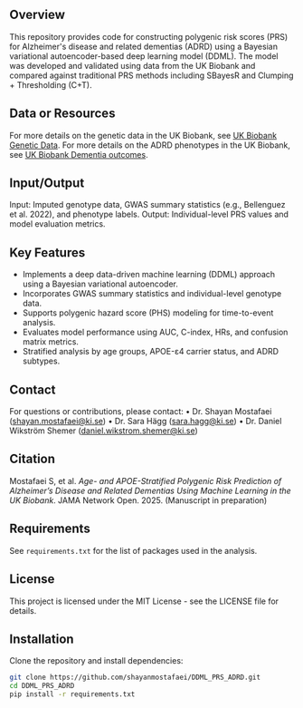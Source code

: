 ## Overview
This repository provides code for constructing polygenic risk scores (PRS) for Alzheimer's disease and related dementias (ADRD) using a Bayesian variational autoencoder-based deep learning model (DDML). The model was developed and validated using data from the UK Biobank and compared against traditional PRS methods including SBayesR and Clumping + Thresholding (C+T). 

## Data or Resources
For more details on the genetic data in the UK Biobank, see [UK Biobank Genetic Data](https://biobank.ndph.ox.ac.uk/ukb/label.cgi?id=263).
For more details on the ADRD phenotypes in the UK Biobank, see [UK Biobank Dementia outcomes](https://biobank.ndph.ox.ac.uk/showcase/label.cgi?id=47).

## Input/Output 
Input: Imputed genotype data, GWAS summary statistics (e.g., Bellenguez et al. 2022), and phenotype labels.
Output: Individual-level PRS values and model evaluation metrics.

## Key Features 
- Implements a deep data-driven machine learning (DDML) approach using a Bayesian variational autoencoder.
- Incorporates GWAS summary statistics and individual-level genotype data.
- Supports polygenic hazard score (PHS) modeling for time-to-event analysis.
- Evaluates model performance using AUC, C-index, HRs, and confusion matrix metrics.
- Stratified analysis by age groups, APOE-ε4 carrier status, and ADRD subtypes. 
  
## Contact
For questions or contributions, please contact:
•	Dr. Shayan Mostafaei (shayan.mostafaei@ki.se) 
•	Dr. Sara Hägg (sara.hagg@ki.se)
• Dr. Daniel Wikström Shemer (daniel.wikstrom.shemer@ki.se) 

## Citation
Mostafaei S, et al. *Age- and APOE-Stratified Polygenic Risk Prediction of Alzheimer’s Disease and Related Dementias Using Machine Learning in the UK Biobank*. JAMA Network Open. 2025. (Manuscript in preparation)

## Requirements

See `requirements.txt` for the list of packages used in the analysis.

## License

This project is licensed under the MIT License - see the LICENSE file for details.

## Installation
Clone the repository and install dependencies:
```bash
git clone https://github.com/shayanmostafaei/DDML_PRS_ADRD.git
cd DDML_PRS_ADRD
pip install -r requirements.txt

